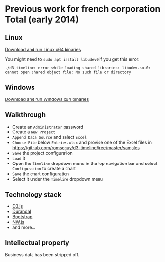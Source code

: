# Previous work for french corporation Total (early 2014)

## Linux

[Download and run Linux x64 binaries](https://github.com/romseguy/d3-timeline/raw/master/bin/d3-timeline-20150418-linux-x64.zip)

You might need to `sudo apt install libudev0` if you get this error:

`./d3-timeline: error while loading shared libraries: libudev.so.0: cannot open shared object file: No such file or directory`

## Windows

[Download and run Windows x64 binaries](https://github.com/romseguy/d3-timeline/raw/master/bin/d3-timeline-20150417-windows-x64.zip)

## Walkthrough

* Create an `Administrator` password
* Create a `New Project`
* `Append Data Source` and select `Excel`
* `Choose File` below `Entries.xlsx` and provide one of the Excel files in https://github.com/romseguy/d3-timeline/tree/master/samples
* `Save` the project configuration
* `Load` it
* Open the `Timeline` dropdown menu in the top navigation bar and select `Configuration` to create a chart
* `Save` the chart configuration
* Select it under the `Timeline` dropdown menu

## Technology stack

* [D3.js](http://d3js.org)
* [Durandal](http://durandaljs.com)
* [Bootstrap](http://getbootstrap.com)
* [NW.js](http://nwjs.io)
* and more...

## Intellectual property

Business data has been stripped off.
